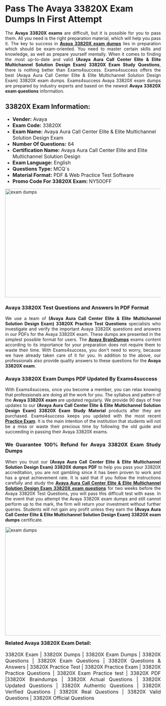 <h1><strong><strong>Pass The Avaya 33820X Exam Dumps In First Attempt</strong></strong></h1> <p style="text-align:justify">The <strong>Avaya 33820X exams</strong> are difficult, but it is possible for you to pass them. All you need is the right preparation material, which will help you pass it. The key to success in <a href="https://www.exams4success.com/avaya/33820x-pdf-exam-dumps"><strong>Avaya 33820X exam dumps</strong></a> lies in preparation which should be exam-oriented. You need to master certain skills and knowledge, as well as prepare yourself mentally. When it comes to finding the most up-to-date and valid <strong>(Avaya Aura Call Center Elite & Elite Multichannel Solution Design Exam) 33820X Exam Study Questions</strong>, there is nothing better than Exams4success. Exams4success offers the best (Avaya Aura Call Center Elite & Elite Multichannel Solution Design Exam) 33820X exam dumps. Exams4success Avaya 33820X exam dumps are prepared by industry experts and based on the newest <strong>Avaya 33820X exam questions</strong> information.</p> <h2><strong><strong>33820X Exam Information:</strong></strong></h2> <ul> <li><span style="font-size:16px"><strong>Vender:</strong> Avaya</span></li> <li><span style="font-size:16px"><strong>Exam Code:</strong> 33820X</span></li> <li><span style="font-size:16px"><strong>Exam Name:</strong> Avaya Aura Call Center Elite & Elite Multichannel Solution Design Exam</span></li> <li><span style="font-size:16px"><strong>Number Of Questions:</strong> 64</span></li> <li><span style="font-size:16px"><strong>Certification Name:</strong> Avaya Aura Call Center Elite and Elite Multichannel Solution Design</span></li> <li><span style="font-size:16px"><strong>Exam Language:</strong> English</span></li> <li><span style="font-size:16px"><strong>Questions Type:</strong> MCQ`s</span></li> <li><span style="font-size:16px"><strong>Material Format:</strong> PDF & Web Practice Test Software</span></li> <li><span style="font-size:16px"><strong>Promo Code For 33820X Exam: </strong>NY50OFF</span></li> </ul> <p><a href="https://www.exams4success.com/avaya/33820x-pdf-exam-dumps" rel="no-follow"><img alt="exam dumps" src="https://www.certcollections.com/uploads/content/infrist1.png" style="height:350px; width:750px" /></a></p> <h3><strong>Avaya 33820X Test Questions and Answers In PDF Format</strong></h3> <p style="text-align:justify">We use a team of <strong>(Avaya Aura Call Center Elite & Elite Multichannel Solution Design Exam) 33820X Practice Test Questions</strong> specialists who investigate and verify the important Avaya 33820X questions and answers in our PDFs for the Avaya 33820X exam. These dumps are presented in the simplest possible format for users. The <a href="https://www.exams4success.com/avaya-exam-dumps"><strong>Avaya BrainDumps</strong></a> exams content according to its importance for your preparation does not require them to waste their time. With Exams4success, you don't need to worry, because we have already taken care of it for you. In addition to the above, our professionals also provide quality answers to these questions for the<strong> Avaya 33820X exam</strong>.</p> <h3><strong> Avaya 33820X Exam Dumps PDF Updated By Exams4success</strong></h3> <p style="text-align:justify">With Exams4success, once you become a member, you can relax knowing that professionals are doing all the work for you. The syllabus and pattern of the <strong>Avaya 33820X exam </strong>are updated regularly. We provide 90 days of free updates to our <strong>(Avaya Aura Call Center Elite & Elite Multichannel Solution Design Exam) 33820X Exam Study Material</strong> products after they are purchased. Exams4success keeps you updated with the most recent <a href="https://www.exams4success.com/"><strong>Practice Exam</strong></a>. It is the main intention of the institution that students will not be a miss or waste their precious time by following the old guide and succeeding in passing their Avaya 33820X exams.</p> <h3 style="text-align:justify"><strong>We Guarantee 100% Refund for Avaya 33820X Exam Study Dumps</strong></h3> <p style="text-align:justify">When you trust our <strong>(Avaya Aura Call Center Elite & Elite Multichannel Solution Design Exam) 33820X dumps PDF</strong> to help you pass your 33820X accreditation, you are not gambling since it has been proven to work and has a great achievement rate. It is said that if you follow the instructions carefully and study the <a href="https://www.exams4success.com/avaya/33820x-pdf-exam-dumps"><strong>Avaya Aura Call Center Elite & Elite Multichannel Solution Design Exam 33820X exam questions</strong></a> for two weeks before the Avaya 33820X Test Questions, you will pass this difficult test with ease. In the event that you attempt the Avaya 33820X exam dumps and still cannot perform up to the mark, the firm will return your investment without further queries. Students will not gain any profit unless they earn the <strong>(Avaya Aura Call Center Elite & Elite Multichannel Solution Design Exam) 33820X exam dumps</strong> certificate.</p> <p style="text-align:justify"><a href="https://www.exams4success.com/avaya/33820x-pdf-exam-dumps" rel="no-follow"><img alt="exam dumps" src="https://www.certcollections.com/uploads/content/free_demo1.png" style="height:350px; width:750px" /></a></p> <p style="text-align:justify"><span style="font-size:16px"><strong>Related Avaya 33820X Exam Detail:</strong></span><br /> <br /> <span style="font-size:16px">33820X Exam | 33820X Dumps | 33820X Exam Dumps | 33820X Questions | 33820X Exam Questions | 33820X Questions & Answers | 33820X Practice Test | 33820X Practice Exam | 33820X Practice Questions | 33820X Exam Practice test | 33820X PDF |33820X Braindumps | 33820X Actual Questions | 33820X Updated Questions | 33820X Authentic Questions | 33820X Verified Questions | 33820X Real Questions | 33820X Valid Questions | 33820X Official Questions</span></p>
